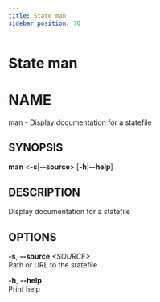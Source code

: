 ```yaml
---
title: State man
sidebar_position: 70
---
```


# State man

# NAME

man - Display documentation for a statefile

## SYNOPSIS

**man** \<**-s**\|**--source**\> \[**-h**\|**--help**\]

## DESCRIPTION

Display documentation for a statefile

## OPTIONS

**-s**, **--source** *\<SOURCE\>*  
Path or URL to the statefile

**-h**, **--help**  
Print help

